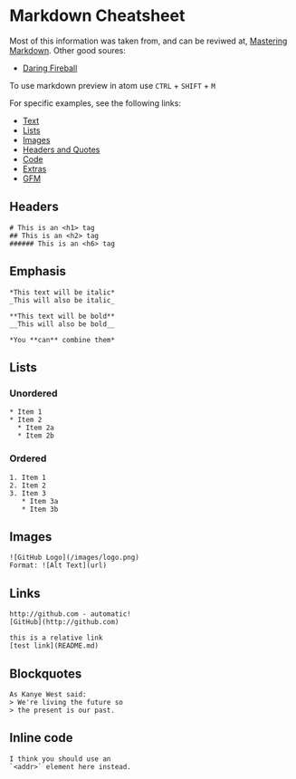 # Markdown Cheatsheet
Most of this information was taken from, and can be reviwed at, [Mastering Markdown](https://guides.github.com/features/mastering-markdown/).  Other good soures:
- [Daring Fireball](http://daringfireball.net/projects/markdown/)

To use markdown preview in atom use  `CTRL` + `SHIFT` + `M`

For specific examples, see the following links:
- [Text](markdownExampleText.md)
- [Lists](markdownExampleLists.md)
- [Images](markdownExampleImages.md)
- [Headers and Quotes](markdownExampleHeadersQuotes.md)
- [Code](markdownExampleCode.md)
- [Extras](markdownExampleExtras.md)
- [GFM](markdownExampleGFM.md)

## Headers
```
# This is an <h1> tag
## This is an <h2> tag
###### This is an <h6> tag
```

## Emphasis
```
*This text will be italic*
_This will also be italic_

**This text will be bold**
__This will also be bold__

*You **can** combine them*
```

## Lists
### Unordered
```
* Item 1
* Item 2
  * Item 2a
  * Item 2b
```

### Ordered
```
1. Item 1
2. Item 2
3. Item 3
   * Item 3a
   * Item 3b
```

## Images
```
![GitHub Logo](/images/logo.png)
Format: ![Alt Text](url)
```

## Links
```
http://github.com - automatic!
[GitHub](http://github.com)

this is a relative link
[test link](README.md)
```

## Blockquotes
```
As Kanye West said:
> We're living the future so
> the present is our past.
```

## Inline code
```
I think you should use an
`<addr>` element here instead.
```
